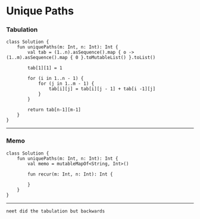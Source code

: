 

# Unique Paths

### Tabulation

    class Solution {
        fun uniquePaths(m: Int, n: Int): Int {
            val tab = (1..n).asSequence().map { o -> (1..m).asSequence().map { 0 }.toMutableList() }.toList()

            tab[1][1] = 1

            for (i in 1..n - 1) {
                for (j in 1..m - 1) {
                    tab[i][j] = tab[i][j - 1] + tab[i -1][j]
                }
            }

            return tab[n-1][m-1]
        }
    }

---

### Memo

    class Solution {
        fun uniquePaths(m: Int, n: Int): Int {
            val memo = mutableMapOf<String, Int>()

            fun recur(m: Int, n: Int): Int {
                
            }
        }
    }

---

    neet did the tabulation but backwards